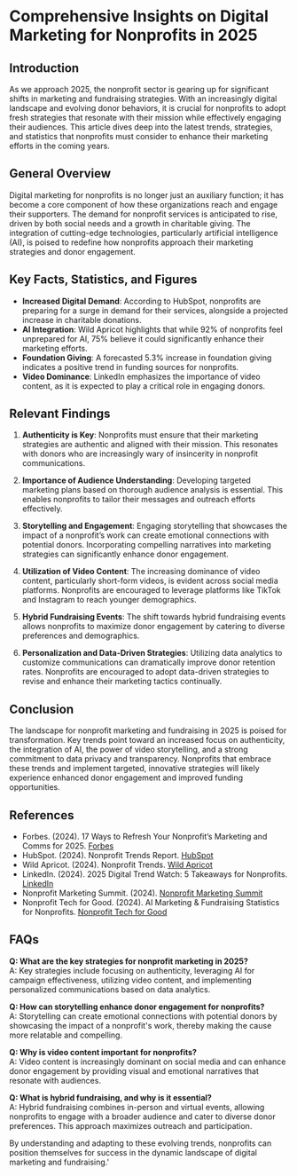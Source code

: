 # Comprehensive Insights on Digital Marketing for Nonprofits in 2025

## Introduction
As we approach 2025, the nonprofit sector is gearing up for significant shifts in marketing and fundraising strategies. With an increasingly digital landscape and evolving donor behaviors, it is crucial for nonprofits to adopt fresh strategies that resonate with their mission while effectively engaging their audiences. This article dives deep into the latest trends, strategies, and statistics that nonprofits must consider to enhance their marketing efforts in the coming years.

## General Overview
Digital marketing for nonprofits is no longer just an auxiliary function; it has become a core component of how these organizations reach and engage their supporters. The demand for nonprofit services is anticipated to rise, driven by both social needs and a growth in charitable giving. The integration of cutting-edge technologies, particularly artificial intelligence (AI), is poised to redefine how nonprofits approach their marketing strategies and donor engagement.

## Key Facts, Statistics, and Figures
- **Increased Digital Demand**: According to HubSpot, nonprofits are preparing for a surge in demand for their services, alongside a projected increase in charitable donations.
- **AI Integration**: Wild Apricot highlights that while 92% of nonprofits feel unprepared for AI, 75% believe it could significantly enhance their marketing efforts.
- **Foundation Giving**: A forecasted 5.3% increase in foundation giving indicates a positive trend in funding sources for nonprofits.
- **Video Dominance**: LinkedIn emphasizes the importance of video content, as it is expected to play a critical role in engaging donors.

## Relevant Findings
1. **Authenticity is Key**: Nonprofits must ensure that their marketing strategies are authentic and aligned with their mission. This resonates with donors who are increasingly wary of insincerity in nonprofit communications.  
   
2. **Importance of Audience Understanding**: Developing targeted marketing plans based on thorough audience analysis is essential. This enables nonprofits to tailor their messages and outreach efforts effectively.  
   
3. **Storytelling and Engagement**: Engaging storytelling that showcases the impact of a nonprofit’s work can create emotional connections with potential donors. Incorporating compelling narratives into marketing strategies can significantly enhance donor engagement.

4. **Utilization of Video Content**: The increasing dominance of video content, particularly short-form videos, is evident across social media platforms. Nonprofits are encouraged to leverage platforms like TikTok and Instagram to reach younger demographics.

5. **Hybrid Fundraising Events**: The shift towards hybrid fundraising events allows nonprofits to maximize donor engagement by catering to diverse preferences and demographics.  

6. **Personalization and Data-Driven Strategies**: Utilizing data analytics to customize communications can dramatically improve donor retention rates. Nonprofits are encouraged to adopt data-driven strategies to revise and enhance their marketing tactics continually.

## Conclusion
The landscape for nonprofit marketing and fundraising in 2025 is poised for transformation. Key trends point toward an increased focus on authenticity, the integration of AI, the power of video storytelling, and a strong commitment to data privacy and transparency. Nonprofits that embrace these trends and implement targeted, innovative strategies will likely experience enhanced donor engagement and improved funding opportunities. 

## References
- Forbes. (2024). 17 Ways to Refresh Your Nonprofit’s Marketing and Comms for 2025. [Forbes](https://www.forbes.com/councils/forbesnonprofitcouncil/2024/11/04/17-ways-to-refresh-your-nonprofits-marketing-and-comms-for-2025/)
- HubSpot. (2024). Nonprofit Trends Report. [HubSpot](https://offers.hubspot.com/nonprofit-trends-report)
- Wild Apricot. (2024). Nonprofit Trends. [Wild Apricot](https://www.wildapricot.com/blog/nonprofit-trends)
- LinkedIn. (2024). 2025 Digital Trend Watch: 5 Takeaways for Nonprofits. [LinkedIn](https://www.linkedin.com/pulse/2025-digital-trend-watch-5-takeaways-nonprofits-bdiagency-cy9rc)
- Nonprofit Marketing Summit. (2024). [Nonprofit Marketing Summit](https://www.nonprofitmarketingsummit.org/)
- Nonprofit Tech for Good. (2024). AI Marketing & Fundraising Statistics for Nonprofits. [Nonprofit Tech for Good](https://www.nptechforgood.com/101-best-practices/ai-marketing-fundraising-statistics-for-nonprofits/)

## FAQs

**Q: What are the key strategies for nonprofit marketing in 2025?**  
A: Key strategies include focusing on authenticity, leveraging AI for campaign effectiveness, utilizing video content, and implementing personalized communications based on data analytics.

**Q: How can storytelling enhance donor engagement for nonprofits?**  
A: Storytelling can create emotional connections with potential donors by showcasing the impact of a nonprofit's work, thereby making the cause more relatable and compelling.

**Q: Why is video content important for nonprofits?**  
A: Video content is increasingly dominant on social media and can enhance donor engagement by providing visual and emotional narratives that resonate with audiences.

**Q: What is hybrid fundraising, and why is it essential?**  
A: Hybrid fundraising combines in-person and virtual events, allowing nonprofits to engage with a broader audience and cater to diverse donor preferences. This approach maximizes outreach and participation.

By understanding and adapting to these evolving trends, nonprofits can position themselves for success in the dynamic landscape of digital marketing and fundraising.'